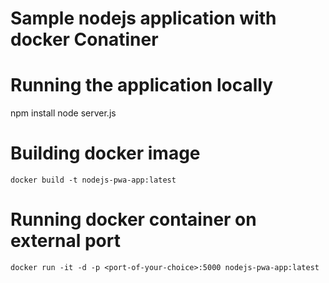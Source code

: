 # Sample nodejs application with docker Conatiner
# Running the application locally
  npm install
  node server.js
# Building docker image
    docker build -t nodejs-pwa-app:latest
# Running docker container on external port
    docker run -it -d -p <port-of-your-choice>:5000 nodejs-pwa-app:latest



